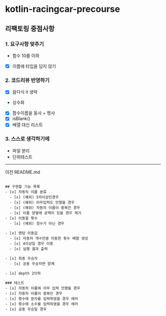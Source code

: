 # kotlin-racingcar-precourse


## 리팩토링 중점사항


### 1. 요구사항 맞추기

- 함수 10줄 이하
- [x] 이름에 타입을 담지 않기

### 2. 코드리뷰 반영하기

- [x] 람다식 it 생략
- 상수화
- [x] 함수이름을 동사 + 명사
- [x] isBlank()
- [x] 배열 대신 리스트

### 3. 스스로 생각하기에

- 파일 분리
- 단위테스트

---

이전 README.md

```

## 구현할 기능 목록
- [x] 자동차 이름 분류
  - [x] (예외) 5자이상인경우
  - [x] (예외) 아무입력도 안했을 경우
  - [x] (예외) 자동차 이름이 중복인 경우
  - [x] 이름 양옆에 공백이 있을 경우 제거
- [x] 이동할 횟수
  - [x] (예외) 정수가 아닌 경우

- [x] 랜덤 이동값
  - [x] 자동차 개수만큼 이동한 횟수 배열 생성
  - [x] 4이상일 경우 이동
  - [x] 실행 결과 출력

- [x] 최종 우승자
  - [x] 공동 우승자면 함께

- [x] depth 2이하

### 테스트
- [x] 자동차 이름에 아무 입력 안했을 경우
- [x] 자동차 이름이 중복인 경우
- [x] 횟수에 문자를 입력하였을 경우 에러
- [x] 횟수에 소수를 입력하였을 경우 에러
- [x] 공동 우승일 경우

```
